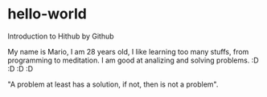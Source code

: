 # hello-world
Introduction to Hithub by Github

My name is Mario, I am 28 years old, I like learning too many stuffs, from programming to meditation. 
I am good at analizing and solving problems. 
:D :D :D :D


"A problem at least has a solution, if not, then is not a problem". 
